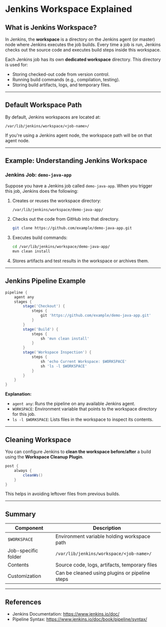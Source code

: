 
# Jenkins Workspace Explained

## What is Jenkins Workspace?

In Jenkins, the **workspace** is a directory on the Jenkins agent (or master) node where Jenkins executes the job builds. Every time a job is run, Jenkins checks out the source code and executes build steps inside this workspace.

Each Jenkins job has its own **dedicated workspace** directory. This directory is used for:
- Storing checked-out code from version control.
- Running build commands (e.g., compilation, testing).
- Storing build artifacts, logs, and temporary files.

---

## Default Workspace Path

By default, Jenkins workspaces are located at:

```
/var/lib/jenkins/workspace/<job-name>/
```

If you're using a Jenkins agent node, the workspace path will be on that agent node.

---

## Example: Understanding Jenkins Workspace

### Jenkins Job: `demo-java-app`

Suppose you have a Jenkins job called `demo-java-app`. When you trigger this job, Jenkins does the following:

1. Creates or reuses the workspace directory:
   ```bash
   /var/lib/jenkins/workspace/demo-java-app/
   ```

2. Checks out the code from GitHub into that directory.
   ```bash
   git clone https://github.com/example/demo-java-app.git
   ```

3. Executes build commands:
   ```bash
   cd /var/lib/jenkins/workspace/demo-java-app/
   mvn clean install
   ```

4. Stores artifacts and test results in the workspace or archives them.

---

## Jenkins Pipeline Example

```groovy
pipeline {
    agent any
    stages {
        stage('Checkout') {
            steps {
                git 'https://github.com/example/demo-java-app.git'
            }
        }
        stage('Build') {
            steps {
                sh 'mvn clean install'
            }
        }
        stage('Workspace Inspection') {
            steps {
                sh 'echo Current Workspace: $WORKSPACE'
                sh 'ls -l $WORKSPACE'
            }
        }
    }
}
```

**Explanation:**
- `agent any`: Runs the pipeline on any available Jenkins agent.
- `WORKSPACE`: Environment variable that points to the workspace directory for this job.
- `ls -l $WORKSPACE`: Lists files in the workspace to inspect its contents.

---

## Cleaning Workspace

You can configure Jenkins to **clean the workspace before/after** a build using the **Workspace Cleanup Plugin**.

```groovy
post {
    always {
        cleanWs()
    }
}
```

This helps in avoiding leftover files from previous builds.

---

## Summary

| Component            | Description                                     |
|----------------------|-------------------------------------------------|
| `$WORKSPACE`         | Environment variable holding workspace path     |
| Job-specific folder  | `/var/lib/jenkins/workspace/<job-name>/`       |
| Contents             | Source code, logs, artifacts, temporary files   |
| Customization        | Can be cleaned using plugins or pipeline steps |

---

## References

- Jenkins Documentation: https://www.jenkins.io/doc/
- Pipeline Syntax: https://www.jenkins.io/doc/book/pipeline/syntax/
